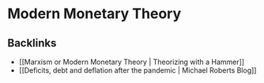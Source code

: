 # Modern Monetary Theory



<a id="org510f531"></a>

## Backlinks

-   [[Marxism or Modern Monetary Theory | Theorizing with a Hammer]]
-   [[Deficits, debt and deflation after the pandemic | Michael Roberts Blog]]
